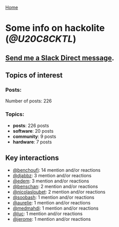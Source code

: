 [Home](https://kelu124.github.io/echommunity/)

# Some info on __hackolite__ (_@U20C8CKTL_)


## [Send me a Slack Direct message](https://echopen.slack.com/messages/@hackolite/).

## Topics of interest

### Posts: 

Number of posts: 226

### Topics:

* __posts__: 226 posts
* __software__: 20 posts
* __community__: 9 posts
* __hardware__: 7 posts

## Key interactions 

* [@benchoufi](./U0B47KC3S.md): 14 mention and/or reactions
* [@djabbz](./U2PFHNN3C.md): 3 mention and/or reactions
* [@edem](./U34N7NQNR.md): 3 mention and/or reactions
* [@benschan](./U1PKXQVDW.md): 2 mention and/or reactions
* [@nicolasloubet](./U04H8570R.md): 2 mention and/or reactions
* [@soobash](./U1PAGSKGU.md): 1 mention and/or reactions
* [@aurelie](./U37GZRZU6.md): 1 mention and/or reactions
* [@medmahdi](./U36QEPF51.md): 1 mention and/or reactions
* [@luc](./U0AAL4W13.md): 1 mention and/or reactions
* [@jerome](./U07UEJC2H.md): 1 mention and/or reactions
